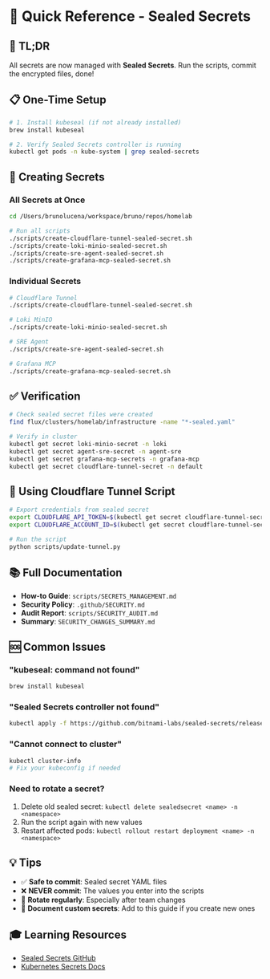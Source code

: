 # 🚀 Quick Reference - Sealed Secrets

## 🎯 TL;DR

All secrets are now managed with **Sealed Secrets**. Run the scripts, commit the encrypted files, done!

## 📋 One-Time Setup

```bash
# 1. Install kubeseal (if not already installed)
brew install kubeseal

# 2. Verify Sealed Secrets controller is running
kubectl get pods -n kube-system | grep sealed-secrets
```

## 🔐 Creating Secrets

### All Secrets at Once
```bash
cd /Users/brunolucena/workspace/bruno/repos/homelab

# Run all scripts
./scripts/create-cloudflare-tunnel-sealed-secret.sh
./scripts/create-loki-minio-sealed-secret.sh
./scripts/create-sre-agent-sealed-secret.sh
./scripts/create-grafana-mcp-sealed-secret.sh
```

### Individual Secrets

```bash
# Cloudflare Tunnel
./scripts/create-cloudflare-tunnel-sealed-secret.sh

# Loki MinIO
./scripts/create-loki-minio-sealed-secret.sh

# SRE Agent
./scripts/create-sre-agent-sealed-secret.sh

# Grafana MCP
./scripts/create-grafana-mcp-sealed-secret.sh
```

## ✅ Verification

```bash
# Check sealed secret files were created
find flux/clusters/homelab/infrastructure -name "*-sealed.yaml"

# Verify in cluster
kubectl get secret loki-minio-secret -n loki
kubectl get secret agent-sre-secret -n agent-sre
kubectl get secret grafana-mcp-secrets -n grafana-mcp
kubectl get secret cloudflare-tunnel-secret -n default
```

## 🔄 Using Cloudflare Tunnel Script

```bash
# Export credentials from sealed secret
export CLOUDFLARE_API_TOKEN=$(kubectl get secret cloudflare-tunnel-secret -n default -o jsonpath='{.data.api-token}' | base64 -d)
export CLOUDFLARE_ACCOUNT_ID=$(kubectl get secret cloudflare-tunnel-secret -n default -o jsonpath='{.data.account-id}' | base64 -d)

# Run the script
python scripts/update-tunnel.py
```

## 📚 Full Documentation

- **How-to Guide**: `scripts/SECRETS_MANAGEMENT.md`
- **Security Policy**: `.github/SECURITY.md`
- **Audit Report**: `scripts/SECURITY_AUDIT.md`
- **Summary**: `SECURITY_CHANGES_SUMMARY.md`

## 🆘 Common Issues

### "kubeseal: command not found"
```bash
brew install kubeseal
```

### "Sealed Secrets controller not found"
```bash
kubectl apply -f https://github.com/bitnami-labs/sealed-secrets/releases/download/v0.24.5/controller.yaml
```

### "Cannot connect to cluster"
```bash
kubectl cluster-info
# Fix your kubeconfig if needed
```

### Need to rotate a secret?
1. Delete old sealed secret: `kubectl delete sealedsecret <name> -n <namespace>`
2. Run the script again with new values
3. Restart affected pods: `kubectl rollout restart deployment <name> -n <namespace>`

## 💡 Tips

- ✅ **Safe to commit**: Sealed secret YAML files
- ❌ **NEVER commit**: The values you enter into the scripts
- 🔄 **Rotate regularly**: Especially after team changes
- 📝 **Document custom secrets**: Add to this guide if you create new ones

## 🎓 Learning Resources

- [Sealed Secrets GitHub](https://github.com/bitnami-labs/sealed-secrets)
- [Kubernetes Secrets Docs](https://kubernetes.io/docs/concepts/configuration/secret/)

